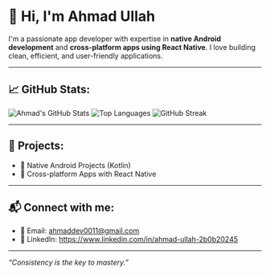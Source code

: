 # 👋 Hi, I'm Ahmad Ullah

I'm a passionate app developer with expertise in **native Android development** and **cross-platform apps using React Native**. I love building clean, efficient, and user-friendly applications.

---

## 📈 GitHub Stats:

![Ahmad's GitHub Stats](https://github-readme-stats.vercel.app/api?username=AhmadDevLab&show_icons=true&theme=radical&count_private=true)
![Top Languages](https://github-readme-stats.vercel.app/api/top-langs/?username=AhmadDevLab&layout=compact&theme=radical)
![GitHub Streak](https://streak-stats.demolab.com?user=AhmadDevLab&theme=radical)

---

## 🚀 Projects:
- 🔧 Native Android Projects (Kotlin)
- 📱 Cross-platform Apps with React Native

---

## 📬 Connect with me:
- 📧 Email: ahmaddev0011@gmail.com
- 💼 LinkedIn: https://www.linkedin.com/in/ahmad-ullah-2b0b20245

---

_“Consistency is the key to mastery.”_
